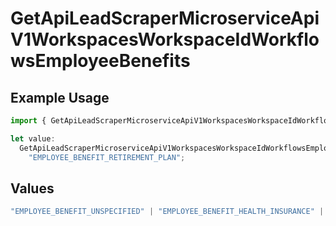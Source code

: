 # GetApiLeadScraperMicroserviceApiV1WorkspacesWorkspaceIdWorkflowsEmployeeBenefits

## Example Usage

```typescript
import { GetApiLeadScraperMicroserviceApiV1WorkspacesWorkspaceIdWorkflowsEmployeeBenefits } from "oppulence-backend-sdk/models/operations";

let value:
  GetApiLeadScraperMicroserviceApiV1WorkspacesWorkspaceIdWorkflowsEmployeeBenefits =
    "EMPLOYEE_BENEFIT_RETIREMENT_PLAN";
```

## Values

```typescript
"EMPLOYEE_BENEFIT_UNSPECIFIED" | "EMPLOYEE_BENEFIT_HEALTH_INSURANCE" | "EMPLOYEE_BENEFIT_RETIREMENT_PLAN" | "EMPLOYEE_BENEFIT_PAID_TIME_OFF" | "EMPLOYEE_BENEFIT_REMOTE_WORK"
```